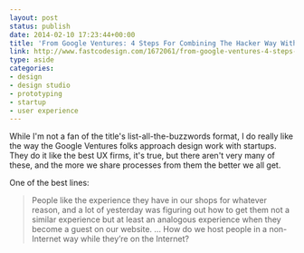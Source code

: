 ```yaml
---
layout: post
status: publish
date: 2014-02-10 17:23:44+00:00
title: 'From Google Ventures: 4 Steps For Combining The Hacker Way With Design Thinking | Co.Design | business + designFrom Google Ventures: 4 Steps For Combining The Hacker Way With Design Thinking | Co.Design | business + design'
link: http://www.fastcodesign.com/1672061/from-google-ventures-4-steps-for-combining-the-hacker-way-with-design-thinking
type: aside
categories:
- design
- design studio
- prototyping
- startup
- user experience
---
```


While I'm not a fan of the title's list-all-the-buzzwords format, I do really like the way the Google Ventures folks approach design work with startups. They do it like the best UX firms, it's true, but there aren't very many of these, and the more we share processes from them the better we all get.





One of the best lines:





> 
  
> 
> People like the experience they have in our shops for whatever reason, and a lot of yesterday was figuring out how to get them not a similar experience but at least an analogous experience when they become a guest on our website. … How do we host people in a non-Internet way while they’re on the Internet?
> 
> 





